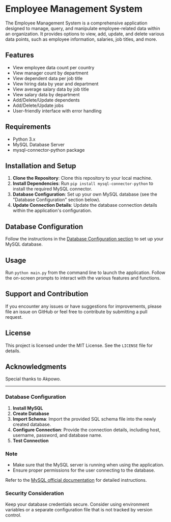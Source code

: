 # Employee Management System

The Employee Management System is a comprehensive application designed to manage, query, and manipulate employee-related data within an organization. It provides options to view, add, update, and delete various data points, such as employee information, salaries, job titles, and more.

## Features
- View employee data count per country
- View manager count by department
- View dependent data per job title
- View hiring data by year and department
- View average salary data by job title
- View salary data by department
- Add/Delete/Update dependents
- Add/Delete/Update jobs
- User-friendly interface with error handling

## Requirements
- Python 3.x
- MySQL Database Server
- mysql-connector-python package

## Installation and Setup
1. **Clone the Repository**: Clone this repository to your local machine.
2. **Install Dependencies**: Run `pip install mysql-connector-python` to install the required MySQL connector.
3. **Database Configuration**: Set up your own MySQL database (see the "Database Configuration" section below).
4. **Update Connection Details**: Update the database connection details within the application's configuration.

## Database Configuration
Follow the instructions in the [Database Configuration section](#database-configuration) to set up your MySQL database.

## Usage
Run `python main.py` from the command line to launch the application. Follow the on-screen prompts to interact with the various features and functions.

## Support and Contribution
If you encounter any issues or have suggestions for improvements, please file an issue on GitHub or feel free to contribute by submitting a pull request.

## License
This project is licensed under the MIT License. See the `LICENSE` file for details.

## Acknowledgments
Special thanks to Akpowo.

---

### Database Configuration

1. **Install MySQL**
2. **Create Database**
3. **Import Schema**: Import the provided SQL schema file into the newly created database.
4. **Configure Connection**: Provide the connection details, including host, username, password, and database name.
5. **Test Connection**

### Note
- Make sure that the MySQL server is running when using the application.
- Ensure proper permissions for the user connecting to the database.

Refer to the [MySQL official documentation](https://dev.mysql.com/doc/) for detailed instructions.

### Security Consideration
Keep your database credentials secure. Consider using environment variables or a separate configuration file that is not tracked by version control.
